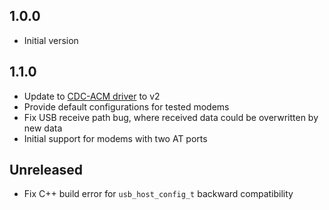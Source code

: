 ## 1.0.0

- Initial version

## 1.1.0

- Update to [CDC-ACM driver](https://components.espressif.com/components/espressif/usb_host_cdc_acm) to v2
- Provide default configurations for tested modems
- Fix USB receive path bug, where received data could be overwritten by new data
- Initial support for modems with two AT ports

## Unreleased

- Fix C++ build error for `usb_host_config_t` backward compatibility
